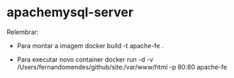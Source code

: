 # apachemysql-server

Relembrar:

* Para montar a imagem
docker build -t apache-fe .

* Para executar novo container
docker run -d -v /Users/fernandomendes/github/site:/var/www/html -p 80:80 apache-fe
